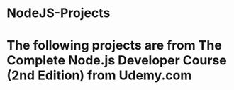 # NodeJS-Projects

# The following projects are from The Complete Node.js Developer Course (2nd Edition) from Udemy.com
